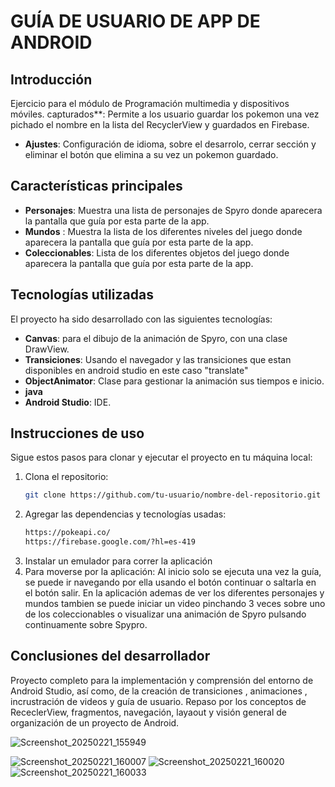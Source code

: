 # GUÍA DE USUARIO DE APP DE ANDROID

## Introducción
Ejercicio para el módulo de Programación multimedia y dispositivos móviles.
 capturados**: Permite a los usuario guardar los pokemon una vez pichado el nombre en la lista del RecyclerView y guardados en Firebase.
- **Ajustes**: Configuración de idioma, sobre el desarrolo, cerrar sección y eliminar el botón que elimina a su vez un pokemon guardado.
  
## Características principales
- **Personajes**: Muestra una lista de personajes de Spyro donde aparecera la pantalla que guía por esta parte de la app.
- **Mundos** : Muestra la lista de los diferentes niveles del juego donde aparecera la pantalla que guía por esta parte de la app.
- **Coleccionables**: Lista de los diferentes objetos del juego donde aparecera la pantalla que guía por esta parte de la app.
  
## Tecnologías utilizadas
El proyecto ha sido desarrollado con las siguientes tecnologías:
- **Canvas**: para el dibujo de la animación de Spyro, con una clase DrawView.
- **Transiciones**: Usando el navegador y las transiciones que estan disponibles en android studio en este caso "translate"
- **ObjectAnimator**: Clase para gestionar la animación sus tiempos e inicio.
- **java**
- **Android Studio**: IDE.

## Instrucciones de uso
Sigue estos pasos para clonar y ejecutar el proyecto en tu máquina local:
1. Clona el repositorio:
   ```bash
   git clone https://github.com/tu-usuario/nombre-del-repositorio.git
2. Agregar las dependencias y tecnologías usadas:
   ```bash
   https://pokeapi.co/
   https://firebase.google.com/?hl=es-419
3. Instalar un emulador para correr la aplicación
4. Para moverse por la aplicación:
  Al inicio solo se ejecuta una vez la guía, se puede ir navegando por ella usando el botón continuar o saltarla en el botón salir.
   En la aplicación ademas de ver los diferentes personajes y mundos tambien se puede iniciar un video pinchando 3 veces sobre uno de los coleccionables o visualizar
   una animación de Spyro pulsando continuamente sobre Spypro.


## Conclusiones del desarrollador

  Proyecto completo para la implementación y comprensión del entorno de Android Studio, así como,  de la creación de transiciones , animaciones , incrustración de videos y guía de usuario.
  Repaso por los conceptos de RececlerView, fragmentos, navegación, layaout y visión general de organización de un proyecto de Android.

  
![Screenshot_20250221_155949](https://github.com/user-attachments/assets/51ad3f6e-4d26-448f-9c84-f1594587d49b)

![Screenshot_20250221_160007](https://github.com/user-attachments/assets/1849fc8c-35c5-46f8-9f8b-86677ec924e5)
![Screenshot_20250221_160020](https://github.com/user-attachments/assets/ed5932e2-8ec6-427f-b561-b2416f6d3ea7)
![Screenshot_20250221_160033](https://github.com/user-attachments/assets/0d1adfc6-efcd-4327-9322-295cd199f622)
